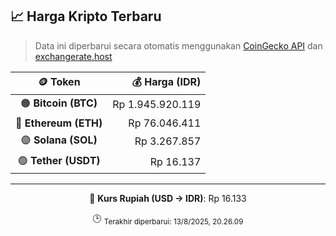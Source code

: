 

<!-- HARGA_KRIPTO -->
## 📈 Harga Kripto Terbaru

> Data ini diperbarui secara otomatis menggunakan [CoinGecko API](https://www.coingecko.com/) dan [exchangerate.host](https://exchangerate.host/)

<div align="center">

| 🪙 Token | 💰 Harga (IDR) |
|:------:|---------------:|
| 🟠 **Bitcoin (BTC)**   | Rp 1.945.920.119 |
| 🔵 **Ethereum (ETH)**  | Rp 76.046.411 |
| 🟣 **Solana (SOL)**    | Rp 3.267.857 |
| 🟢 **Tether (USDT)**   | Rp 16.137 |

---

💱 **Kurs Rupiah (USD → IDR)**: Rp 16.133

🕒 <sub>Terakhir diperbarui: 13/8/2025, 20.26.09</sub>

</div>
<!-- /HARGA_KRIPTO -->